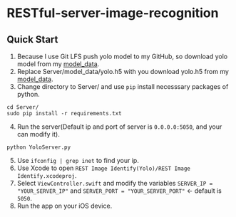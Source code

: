 # RESTful-server-image-recognition

## Quick Start
1. Because I use Git LFS push yolo model to my GitHub, so download yolo model from my [model_data](https://github.com/LinRenHong/RESTful-server-image-recognition/blob/master/Server/model_data/yolo.h5).
2. Replace Server/model_data/yolo.h5 with you download yolo.h5 from my [model_data](https://github.com/LinRenHong/RESTful-server-image-recognition/blob/master/Server/model_data/yolo.h5).
3. Change directory to Server/ and use `pip` install necesssary packages of python.
```
cd Server/
sudo pip install -r requirements.txt
```
4. Run the server(Default ip and port of server is `0.0.0.0:5050`, and your can modify it).
```
python YoloServer.py
```
5. Use `ifconfig | grep inet` to find your ip.
6. Use Xcode to open `REST Image Identify(Yolo)/REST Image Identify.xcodeproj`.
7. Select `ViewController.swift` and modify the variables `SERVER_IP = "YOUR_SERVER_IP"` and `SERVER_PORT = "YOUR_SERVER_PORT"` <- default is `5050`.
8. Run the app on your iOS device.
